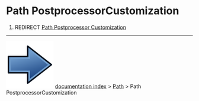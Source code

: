 # Path PostprocessorCustomization
1.  REDIRECT [Path Postprocessor Customization](Path_Postprocessor_Customization.md)



---
![](images/Button_right.svg) [documentation index](../README.md) > [Path](Path_Workbench.md) > Path PostprocessorCustomization
